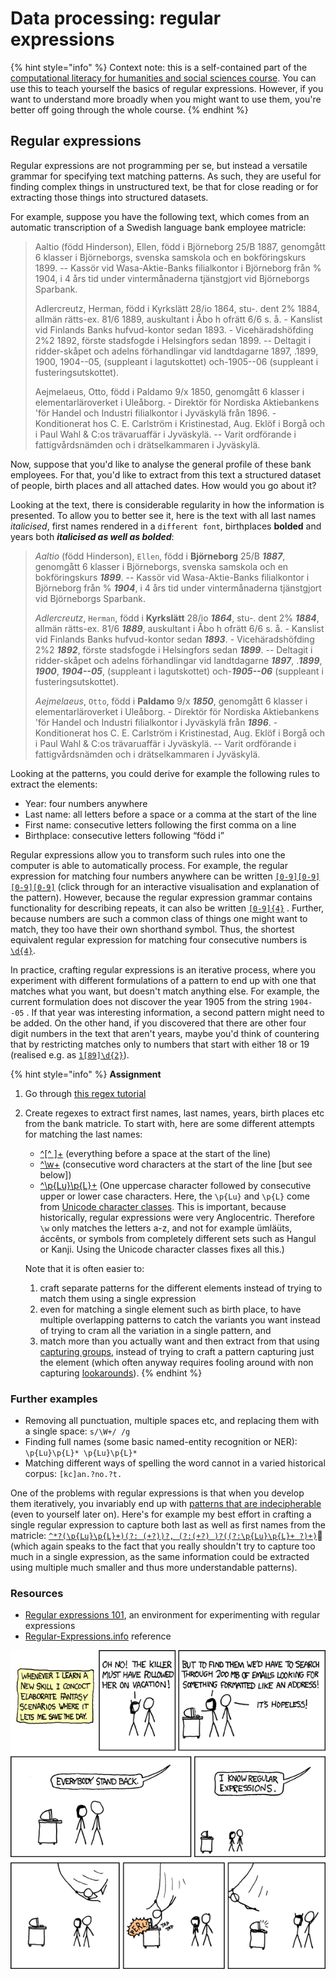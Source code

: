 # Data processing: regular expressions

{% hint style="info" %}
Context note: this is a self-contained part of the [computational literacy for humanities and social sciences course](./). You can use this to teach yourself the basics of regular expressions. However, if you want to understand more broadly when you might want to use them, you're better off going through the whole course.
{% endhint %}

## Regular expressions

Regular expressions are not programming per se, but instead a versatile grammar for specifying text matching patterns. As such, they are useful for finding complex things in unstructured text, be that for close reading or for extracting those things into structured datasets.

For example, suppose you have the following text, which comes from an automatic transcription of a Swedish language bank employee matricle:

> Aaltio (född Hinderson), Ellen, född i Björneborg 25/B 1887, genomgått 6 klasser i Björneborgs, svenska samskola och en bokföringskurs 1899. -- Kassör vid Wasa-Aktie-Banks filialkontor i Björneborg från % 1904, i 4 års tid under vintermånaderna tjänstgjort vid Björneborgs Sparbank.&#x20;
>
> Adlercreutz, Herman, född i Kyrkslätt 28/io 1864, stu-. dent 2% 1884, allmän rätts-ex. 81/6 1889, auskultant i Åbo h ofrätt 6/6 s. å. - Kanslist vid Finlands Banks hufvud-kontor sedan 1893. - Vicehäradshöfding 2%2 1892, förste stadsfogde i Helsingfors sedan 1899. -- Deltagit i ridder-skåpet och adelns förhandlingar vid landtdagarne 1897, .1899, 1900, 1904--05, (suppleant i lagutskottet) och-1905--06 (suppleant i fusteringsutskottet).&#x20;
>
> Aejmelaeus, Otto, född i Paldamo 9/x 1850, genomgått 6 klasser i elementarläroverket i Uleåborg. - Direktör för Nordiska Aktiebankens 'för Handel och Industri filialkontor i Jyväskylä från 1896. - Konditionerat hos C. E. Carlström i Kristinestad, Aug. Eklöf i Borgå och i Paul Wahl & C:os trävaruaffär i Jyväskylä. -- Varit ordförande i fattigvårdsnämden och i drätselkammaren i Jyväskylä.

Now, suppose that you'd like to analyse the general profile of these bank employees. For that, you'd like to extract from this text a structured dataset of people, birth places and all attached dates. How would you go about it?&#x20;

Looking at the text, there is considerable regularity in how the information is presented. To allow you to better see it, here is the text with all last names _italicised_, first names rendered in a `different font`, birthplaces **bolded** and years both _**italicised as well as bolded**_:

> _Aaltio_ (född Hinderson), `Ellen`, född i **Björneborg** 25/B _**1887**_, genomgått 6 klasser i Björneborgs, svenska samskola och en bokföringskurs _**1899**_. -- Kassör vid Wasa-Aktie-Banks filialkontor i Björneborg från % _**1904**_, i 4 års tid under vintermånaderna tjänstgjort vid Björneborgs Sparbank.&#x20;
>
> _Adlercreutz_, `Herman`, född i **Kyrkslätt** 28/io _**1864**_, stu-. dent 2% _**1884**_, allmän rätts-ex. 81/6 _**1889**_, auskultant i Åbo h ofrätt 6/6 s. å. - Kanslist vid Finlands Banks hufvud-kontor sedan _**1893**_. - Vicehäradshöfding 2%2 _**1892**_, förste stadsfogde i Helsingfors sedan _**1899**_. -- Deltagit i ridder-skåpet och adelns förhandlingar vid landtdagarne _**1897**_, ._**1899**_, _**1900**_, _**1904--05**_, (suppleant i lagutskottet) och-_**1905--06**_ (suppleant i fusteringsutskottet).&#x20;
>
> _Aejmelaeus_, `Otto`, född i **Paldamo** 9/x _**1850**_, genomgått 6 klasser i elementarläroverket i Uleåborg. - Direktör för Nordiska Aktiebankens 'för Handel och Industri filialkontor i Jyväskylä från _**1896**_. - Konditionerat hos C. E. Carlström i Kristinestad, Aug. Eklöf i Borgå och i Paul Wahl & C:os trävaruaffär i Jyväskylä. -- Varit ordförande i fattigvårdsnämden och i drätselkammaren i Jyväskylä.

Looking at the patterns, you could derive for example the following rules to extract the elements:

* Year: four numbers anywhere&#x20;
* Last name: all letters before a space or a comma at the start of the line&#x20;
* First name: consecutive letters following the first comma on a line&#x20;
* Birthplace: consecutive letters following “född i”

Regular expressions allow you to transform such rules into one the computer is able to automatically process. For example, the regular expression for matching four numbers anywhere can be written [`[0-9][0-9][0-9][0-9]`](https://regex101.com/r/6439eo/1) (click through for an interactive visualisation and explanation of the pattern). However, because the regular expression grammar contains functionality for describing repeats, it can also be written [`[0-9]{4}`](https://regex101.com/r/jZD95S/2) . Further, because numbers are such a common class of things one might want to match, they too have their own shorthand symbol. Thus, the shortest equivalent regular expression for matching four consecutive numbers is [`\d{4}`](https://regex101.com/r/vCvTXk/1).

In practice, crafting regular expressions is an iterative process, where you experiment with different formulations of a pattern to end up with one that matches what you want, but doesn't match anything else. For example, the current formulation does not discover the year 1905 from the string `1904--05` . If that year was interesting information, a second pattern might need to be added. On the other hand, if you discovered that there are other four digit numbers in the text that aren't years, maybe you'd think of countering that by restricting matches only to numbers that start with either 18 or 19 (realised e.g. as [`1[89]\d{2}`](https://regex101.com/r/wZXHTW/1)).

{% hint style="info" %}
**Assignment**

1. Go through [this regex tutorial](https://regexone.com/)
2.  Create regexes to extract first names, last names, years, birth places etc from the bank matricle. To start with, here are some different attempts for matching the last names:

    * [^\[^ \]+](https://regex101.com/r/LHc1xP/1) (everything before a space at the start of the line)
    * [^\w+](https://regex101.com/r/wwKHlt/1) (consecutive word characters at the start of the line \[but see below])
    * [^\p{Lu}\p{L}+](https://regex101.com/r/nAy4fr/1) (One uppercase character followed by consecutive upper or lower case characters. Here, the `\p{Lu}` and `\p{L}` come from [Unicode character classes](https://www.regular-expressions.info/unicode.html). This is important, because historically, regular expressions were very Anglocentric. Therefore `\w` only matches the letters a-z, and not for example ümläüts, áccênts, or symbols from completely different sets such as Hangul or Kanji. Using the Unicode character classes fixes all this.)

    Note that it is often easier to:

    1. craft separate patterns for the different elements instead of trying to match them using a single expression
    2. even for matching a single element such as birth place, to have multiple overlapping patterns to catch the variants you want instead of trying to cram all the variation in a single pattern, and
    3. match more than you actually want and then extract from that using [capturing groups](https://regexone.com/lesson/capturing\_groups), instead of trying to craft a pattern capturing just the element (which often anyway requires fooling around with non capturing [lookarounds](https://www.regular-expressions.info/lookaround.html)).
{% endhint %}

### Further examples

* Removing all punctuation, multiple spaces etc, and replacing them with a single space: `s/\W+/ /g`
* Finding full names (some basic named-entity recognition or NER): `\p{Lu}\p{L}* \p{Lu}\p{L}*`
* Matching different ways of spelling the word cannot in a varied historical corpus: `[kc]an.?no.?t.`

One of the problems with regular expressions is that when you develop them iteratively, you invariably end up with [patterns that are indecipherable](https://blog.codinghorror.com/regex-use-vs-regex-abuse/) (even to yourself later on). Here's for example my best effort in crafting a single regular expression to capture both last as well as first names from the matricle: [`^*?(\p{Lu}\p{L}+)(?: (+?))?, (?:(+?) )?((?:\p{Lu}\p{L}+ ?)+)`](https://regex101.com/r/KUSHk2/1) (which again speaks to the fact that you really shouldn't try to capture too much in a single expression, as the same information could be extracted using multiple much smaller and thus more understandable patterns).

### Resources

* [Regular expressions 101](https://regex101.com/), an environment for experimenting with regular expressions
* [Regular-Expressions.info](https://www.regular-expressions.info/quickstart.html) reference

![Regular Expressions. Source: https://xkcd.com/208/, CC BY-NC 2.5 license.](<.gitbook/assets/image (4).png>)

